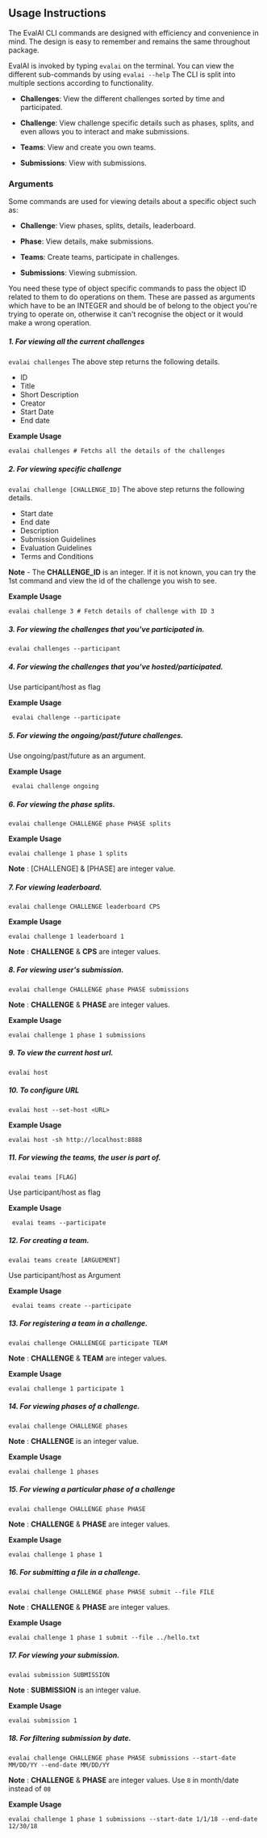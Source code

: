 ## Usage Instructions

The EvalAI CLI commands are designed with efficiency and convenience in mind. The design is easy to remember and remains the same throughout package.

EvalAI is invoked by typing `evalai` on the terminal. You can view the different sub-commands by using `evalai --help` 
The CLI is split into multiple sections according to functionality.
 
- **Challenges**: View the different challenges sorted by time and participated.
 
- **Challenge**: View challenge specific details such as phases, splits, and even allows you to interact and make submissions.
 
 - **Teams**: View and create you own teams.
 
 - **Submissions**: View with submissions.

### Arguments
 Some commands are used for viewing details about a specific object such as:

 - **Challenge**: View phases, splits, details, leaderboard.
 
 - **Phase**: View details, make submissions.
 
 - **Teams**: Create teams, participate in challenges.
 
 - **Submissions**: Viewing submission.
 
You need these type of object specific commands to pass the object ID related to them to do operations on them. These are passed as arguments which have to be an INTEGER and should be of belong to the object you're trying to operate on, otherwise it can't recognise the object or it would make a wrong operation.

##### 1. For viewing all the current challenges

``evalai challenges``
The above step returns the following details.
- ID
- Title
- Short Description
- Creator
- Start Date
- End date  

**Example Usage**

``evalai challenges # Fetchs all the details of the challenges``
  
##### 2. For viewing specific challenge

``evalai challenge [CHALLENGE_ID]``
 The above step returns the following details.
- Start date
- End date
- Description
- Submission Guidelines
- Evaluation Guidelines
- Terms and Conditions

**Note** - The **CHALLENGE_ID** is an integer. If it is not known, you can try the 1st command and view the id of the challenge you wish to see.

**Example Usage**

``evalai challenge 3 # Fetch details of challenge with ID 3``

##### 3. For viewing the challenges that you've participated in.

``evalai challenges --participant``

##### 4. For viewing the challenges that you've hosted/participated.

Use participant/host as flag

**Example Usage**

`` evalai challenge --participate``

##### 5. For viewing the ongoing/past/future challenges.

Use ongoing/past/future as an argument.

**Example Usage**

`` evalai challenge ongoing``

##### 6. For viewing the phase splits.

``evalai challenge CHALLENGE phase PHASE splits``

**Example Usage**

``evalai challenge 1 phase 1 splits``

**Note** : [CHALLENGE] & [PHASE] are integer value. 

##### 7. For viewing leaderboard.

``evalai challenge CHALLENGE leaderboard CPS``

**Example Usage**

``evalai challenge 1 leaderboard 1``

**Note** : **CHALLENGE** & **CPS** are integer values.

##### 8. For viewing user's submission.

``evalai challenge CHALLENGE phase PHASE submissions``

**Note** : **CHALLENGE** & **PHASE** are integer values.

**Example Usage**

``evalai challenge 1 phase 1 submissions``

##### 9. To view the current host url.

``evalai host ``

##### 10. To configure URL

``evalai host --set-host <URL>``

**Example Usage**

``evalai host -sh http://localhost:8888``

##### 11. For viewing the teams, the user is part of.

``evalai teams [FLAG]``

Use participant/host as flag

**Example Usage**

`` evalai teams --participate``

##### 12. For creating a team.

``evalai teams create [ARGUEMENT]``

Use participant/host as Argument

**Example Usage**

`` evalai teams create --participate``

##### 13. For registering a team in a challenge.

``evalai challenge CHALLENEGE participate TEAM``

**Note** : **CHALLENGE** & **TEAM** are integer values.

**Example Usage**

``evalai challenge 1 participate 1``

##### 14. For viewing phases of a challenge.

``evalai challenge CHALLENGE phases``

**Note** : **CHALLENGE** is an integer value.

**Example Usage**

``evalai challenge 1 phases``

##### 15. For viewing a particular phase of a challenge

``evalai challenge CHALLENGE phase PHASE``

**Note** : **CHALLENGE** & **PHASE** are integer values.

**Example Usage**

``evalai challenge 1 phase 1``

##### 16. For submitting a file in a challenge.

``evalai challenge CHALLENGE phase PHASE submit --file FILE``

**Note** : **CHALLENGE** & **PHASE** are integer values.

**Example Usage**

``evalai challenge 1 phase 1 submit --file ../hello.txt``

##### 17. For viewing your submission.

``evalai submission SUBMISSION``

**Note** : **SUBMISSION** is an integer value.

**Example Usage**

``evalai submission 1``

##### 18. For filtering submission by date.

``evalai challenge CHALLENGE phase PHASE submissions --start-date MM/DD/YY --end-date MM/DD/YY``

**Note** : **CHALLENGE** & **PHASE** are integer values. Use `8` in month/date instead of `08`

**Example Usage**

``evalai challenge 1 phase 1 submissions --start-date 1/1/18 --end-date 12/30/18``
